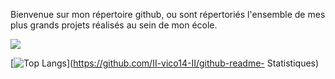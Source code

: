 Bienvenue sur mon répertoire github, ou sont répertoriés l'ensemble de mes plus grands projets réalisés au sein de mon école. 

<img src="https://github-readme-stats.vercel.app/api?username=II-vico14-II&&show_icons=true&title_color=FFFFFF&icon_color=2FAADC&text_color=daf7dc&bg_color=151515">

[![ Top Langs ](https://github-readme-stats.vercel.app/api/top-langs/?username=II-vico14-II&layout=compact)](https://github.com/II-vico14-II/github-readme- Statistiques)
